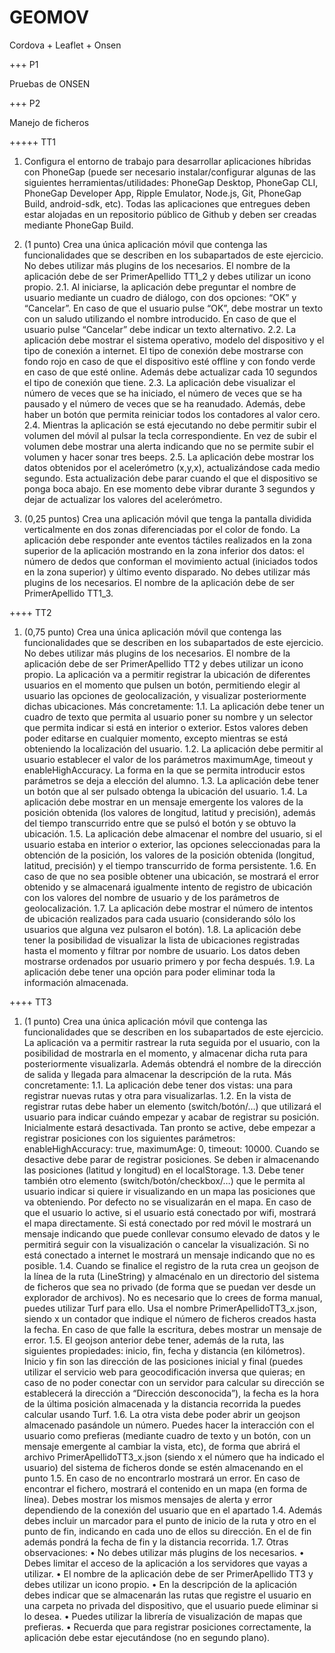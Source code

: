# GEOMOV
Cordova + Leaflet + Onsen

+++ P1

Pruebas de ONSEN

+++ P2

Manejo de ficheros

+++++ TT1
1. Configura el entorno de trabajo para desarrollar aplicaciones híbridas con PhoneGap (puede ser
necesario instalar/configurar algunas de las siguientes herramientas/utilidades: PhoneGap Desktop,
PhoneGap CLI, PhoneGap Developer App, Ripple Emulator, Node.js, Git, PhoneGap Build, android-sdk,
etc). Todas las aplicaciones que entregues deben estar alojadas en un repositorio público de Github y
deben ser creadas mediante PhoneGap Build.

2. (1 punto) Crea una única aplicación móvil que contenga las funcionalidades que se describen en los
subapartados de este ejercicio. No debes utilizar más plugins de los necesarios. El nombre de la
aplicación debe de ser PrimerApellido TT1_2 y debes utilizar un icono propio.
2.1. Al iniciarse, la aplicación debe preguntar el nombre de usuario mediante un cuadro de diálogo, con
dos opciones: “OK” y “Cancelar”. En caso de que el usuario pulse “OK”, debe mostrar un texto con
un saludo utilizando el nombre introducido. En caso de que el usuario pulse “Cancelar” debe indicar
un texto alternativo.
2.2. La aplicación debe mostrar el sistema operativo, modelo del dispositivo y el tipo de conexión a
internet. El tipo de conexión debe mostrarse con fondo rojo en caso de que el dispositivo esté
offline y con fondo verde en caso de que esté online. Además debe actualizar cada 10 segundos el
tipo de conexión que tiene.
2.3. La aplicación debe visualizar el número de veces que se ha iniciado, el número de veces que se ha
pausado y el número de veces que se ha reanudado. Además, debe haber un botón que permita
reiniciar todos los contadores al valor cero.
2.4. Mientras la aplicación se está ejecutando no debe permitir subir el volumen del móvil al pulsar la
tecla correspondiente. En vez de subir el volumen debe mostrar una alerta indicando que no se
permite subir el volumen y hacer sonar tres beeps.
2.5. La aplicación debe mostrar los datos obtenidos por el acelerómetro (x,y,x), actualizándose cada
medio segundo. Esta actualización debe parar cuando el que el dispositivo se ponga boca abajo. En
ese momento debe vibrar durante 3 segundos y dejar de actualizar los valores del acelerómetro.

3. (0,25 puntos) Crea una aplicación móvil que tenga la pantalla dividida verticalmente en dos zonas
diferenciadas por el color de fondo. La aplicación debe responder ante eventos táctiles realizados en la
zona superior de la aplicación mostrando en la zona inferior dos datos: el número de dedos que
conforman el movimiento actual (iniciados todos en la zona superior) y último evento disparado. No
debes utilizar más plugins de los necesarios. El nombre de la aplicación debe de ser PrimerApellido
TT1_3.


++++ TT2
1. (0,75 punto) Crea una única aplicación móvil que contenga las funcionalidades que se describen en los
subapartados de este ejercicio. No debes utilizar más plugins de los necesarios. El nombre de la
aplicación debe de ser PrimerApellido TT2 y debes utilizar un icono propio. La aplicación va a permitir
registrar la ubicación de diferentes usuarios en el momento que pulsen un botón, permitiendo elegir al
usuario las opciones de geolocalización, y visualizar posteriormente dichas ubicaciones. Más
concretamente:
1.1. La aplicación debe tener un cuadro de texto que permita al usuario poner su nombre y un selector
que permita indicar si está en interior o exterior. Estos valores deben poder editarse en cualquier
momento, excepto mientras se está obteniendo la localización del usuario.
1.2. La aplicación debe permitir al usuario establecer el valor de los parámetros maximumAge, timeout y
enableHighAccuracy. La forma en la que se permita introducir estos parámetros se deja a elección
del alumno.
1.3. La aplicación debe tener un botón que al ser pulsado obtenga la ubicación del usuario.
1.4. La aplicación debe mostrar en un mensaje emergente los valores de la posición obtenida (los
valores de longitud, latitud y precisión), además del tiempo transcurrido entre que se pulsó el botón
y se obtuvo la ubicación.
1.5. La aplicación debe almacenar el nombre del usuario, si el usuario estaba en interior o exterior, las
opciones seleccionadas para la obtención de la posición, los valores de la posición obtenida
(longitud, latitud, precisión) y el tiempo transcurrido de forma persistente.
1.6. En caso de que no sea posible obtener una ubicación, se mostrará el error obtenido y se almacenará
igualmente intento de registro de ubicación con los valores del nombre de usuario y de los
parámetros de geolocalización.
1.7. La aplicación debe mostrar el número de intentos de ubicación realizados para cada usuario
(considerando sólo los usuarios que alguna vez pulsaron el botón).
1.8. La aplicación debe tener la posibilidad de visualizar la lista de ubicaciones registradas hasta el
momento y filtrar por nombre de usuario. Los datos deben mostrarse ordenados por usuario
primero y por fecha después.
1.9. La aplicación debe tener una opción para poder eliminar toda la información almacenada.


++++ TT3
1. (1 punto) Crea una única aplicación móvil que contenga las funcionalidades que se describen en los
subapartados de este ejercicio. La aplicación va a permitir rastrear la ruta seguida por el usuario, con la
posibilidad de mostrarla en el momento, y almacenar dicha ruta para posteriormente visualizarla.
Además obtendrá el nombre de la dirección de salida y llegada para almacenar la descripción de la ruta.
Más concretamente:
1.1. La aplicación debe tener dos vistas: una para registrar nuevas rutas y otra para visualizarlas.
1.2. En la vista de registrar rutas debe haber un elemento (switch/botón/…) que utilizará el usuario para
indicar cuándo empezar y acabar de registrar su posición. Inicialmente estará desactivada. Tan
pronto se active, debe empezar a registrar posiciones con los siguientes parámetros:
enableHighAccuracy: true, maximumAge: 0, timeout: 10000. Cuando se desactive debe parar de
registrar posiciones. Se deben ir almacenando las posiciones (latitud y longitud) en el localStorage.
1.3. Debe tener también otro elemento (switch/botón/checkbox/…) que le permita al usuario indicar si
quiere ir visualizando en un mapa las posiciones que va obteniendo. Por defecto no se visualizarán
en el mapa. En caso de que el usuario lo active, si el usuario está conectado por wifi, mostrará el
mapa directamente. Si está conectado por red móvil le mostrará un mensaje indicando que puede
conllevar consumo elevado de datos y le permitirá seguir con la visualización o cancelar la
visualización. Si no está conectado a internet le mostrará un mensaje indicando que no es posible.
1.4. Cuando se finalice el registro de la ruta crea un geojson de la línea de la ruta (LineString) y
almacénalo en un directorio del sistema de ficheros que sea no privado (de forma que se puedan
ver desde un explorador de archivos). No es necesario que lo crees de forma manual, puedes
utilizar Turf para ello. Usa el nombre PrimerApellidoTT3_x.json, siendo x un contador que indique el
número de ficheros creados hasta la fecha. En caso de que falle la escritura, debes mostrar un
mensaje de error.
1.5. El geojson anterior debe tener, además de la ruta, las siguientes propiedades: inicio, fin, fecha y
distancia (en kilómetros). Inicio y fin son las dirección de las posiciones inicial y final (puedes utilizar
el servicio web para geocodificación inversa que quieras; en caso de no poder conectar con un
servidor para calcular su dirección se establecerá la dirección a “Dirección desconocida”), la fecha
es la hora de la última posición almacenada y la distancia recorrida la puedes calcular usando Turf.
1.6. La otra vista debe poder abrir un geojson almacenado pasándole un número. Puedes hacer la
interacción con el usuario como prefieras (mediante cuadro de texto y un botón, con un mensaje
emergente al cambiar la vista, etc), de forma que abrirá el archivo PrimerApellidoTT3_x.json (siendo
x el número que ha indicado el usuario) del sistema de ficheros donde se estén almacenando en el
punto 1.5. En caso de no encontrarlo mostrará un error. En caso de encontrar el fichero, mostrará el
contenido en un mapa (en forma de línea). Debes mostrar los mismos mensajes de alerta y error 
dependiendo de la conexión del usuario que en el apartado 1.4. Además debes incluir un marcador
para el punto de inicio de la ruta y otro en el punto de fin, indicando en cada uno de ellos su
dirección. En el de fin además pondrá la fecha de fin y la distancia recorrida.
1.7. Otras observaciones:
• No debes utilizar más plugins de los necesarios.
• Debes limitar el acceso de la aplicación a los servidores que vayas a utilizar.
• El nombre de la aplicación debe de ser PrimerApellido TT3 y debes utilizar un icono propio.
• En la descripción de la aplicación debes indicar que se almacenarán las rutas que registre el
usuario en una carpeta no privada del dispositivo, que el usuario puede eliminar si lo desea.
• Puedes utilizar la librería de visualización de mapas que prefieras.
• Recuerda que para registrar posiciones correctamente, la aplicación debe estar ejecutándose
(no en segundo plano).



